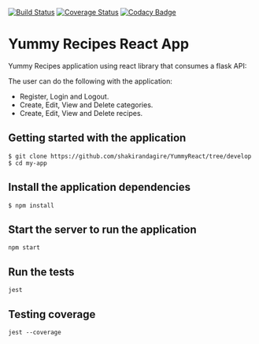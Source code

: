 [![Build Status](https://travis-ci.org/shakirandagire/YummyReact.svg?branch=register-user)](https://travis-ci.org/shakirandagire/YummyReact)
[![Coverage Status](https://coveralls.io/repos/github/shakirandagire/YummyReact/badge.svg?branch=develop)](https://coveralls.io/github/shakirandagire/YummyReact?branch=develop)
[![Codacy Badge](https://api.codacy.com/project/badge/Grade/d9f35c8cd0de403f884411a31f9ffb39)](https://www.codacy.com/app/shakirandagire/YummyReact?utm_source=github.com&amp;utm_medium=referral&amp;utm_content=shakirandagire/YummyReact&amp;utm_campaign=Badge_Grade)

# Yummy Recipes React App

Yummy Recipes application using react library that consumes a flask API:

The user can do the following with the application:
- Register, Login and Logout.
- Create, Edit, View and Delete categories.
- Create, Edit, View and Delete recipes.

## Getting started with the application
```
$ git clone https://github.com/shakirandagire/YummyReact/tree/develop			
$ cd my-app
```
## Install the application dependencies
```
$ npm install
```
## Start the server to run the application
```
npm start
```
## Run the tests
```
jest
```

## Testing coverage
```
jest --coverage
```

